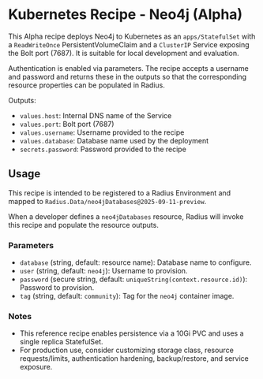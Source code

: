 # Kubernetes Recipe - Neo4j (Alpha)

This Alpha recipe deploys Neo4j to Kubernetes as an `apps/StatefulSet` with a `ReadWriteOnce` PersistentVolumeClaim and a `ClusterIP` Service exposing the Bolt port (7687). It is suitable for local development and evaluation.

Authentication is enabled via parameters. The recipe accepts a username and password and returns these in the outputs so that the corresponding resource properties can be populated in Radius.

Outputs:

- `values.host`: Internal DNS name of the Service
- `values.port`: Bolt port (7687)
- `values.username`: Username provided to the recipe
- `values.database`: Database name used by the deployment
- `secrets.password`: Password provided to the recipe

## Usage

This recipe is intended to be registered to a Radius Environment and mapped to `Radius.Data/neo4jDatabases@2025-09-11-preview`.

When a developer defines a `neo4jDatabases` resource, Radius will invoke this recipe and populate the resource outputs.

### Parameters

- `database` (string, default: resource name): Database name to configure.
- `user` (string, default: `neo4j`): Username to provision.
- `password` (secure string, default: `uniqueString(context.resource.id)`): Password to provision.
- `tag` (string, default: `community`): Tag for the `neo4j` container image.

### Notes

- This reference recipe enables persistence via a 10Gi PVC and uses a single replica StatefulSet.
- For production use, consider customizing storage class, resource requests/limits, authentication hardening, backup/restore, and service exposure.
